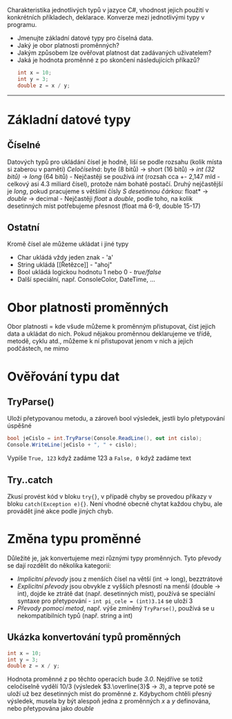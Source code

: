 Charakteristika jednotlivých typů v jazyce C#, vhodnost jejich použití v konkrétních příkladech, deklarace. Konverze mezi jednotlivými typy v programu.

- Jmenujte základní datové typy pro číselná data.
- Jaký je obor platnosti proměnných?
- Jakým způsobem lze ověřovat platnost dat zadávaných uživatelem?
- Jaká je hodnota proměnné z po skončení následujících příkazů?  
	```cs
	int x = 10;  
	int y = 3;  
	double z = x / y;
	```
---
# Základní datové typy
## Číselné
Datových typů pro ukládání čísel je hodně, liší se podle rozsahu (kolik místa si zaberou v paměti)
*Celočíselná*: byte (8 bitů) -> short (16 bitů) -> *int (32 bitů)* -> *long* (64 bitů)
	- Nejčastěji se používá *int* (rozsah cca +- 2,147 mld - celkový asi 4.3 miliard čísel), protože nám bohatě postačí. Druhý nejčastější je *long*, pokud pracujeme s většími čísly
*S desetinnou čárkou:* float* -> *double* -> decimal
	- Nejčastěji *float* a *double*, podle toho, na kolik desetinných míst potřebujeme přesnost (float má 6-9, double 15-17)
## Ostatní
Kromě čísel ale můžeme ukládat i jiné typy
- Char ukládá vždy jeden znak - 'a'
- String ukládá [[Řetězce]] - "ahoj"
- Bool ukládá logickou hodnotu 1 nebo 0 - *true/false* 
- Další speciální, např. ConsoleColor, DateTime, ...
# Obor platnosti proměnných
Obor platnosti = kde všude můžeme k proměnným přistupovat, číst jejich data a ukládat do nich. Pokud nějakou proměnnou deklarujeme ve třídě, metodě, cyklu atd., můžeme k ní přistupovat jenom v nich a jejich podčástech, ne mimo
# Ověřování typu dat
## TryParse()
Uloží přetypovanou metodu, a zároveň bool výsledek, jestli bylo přetypování úspěšné
```cs
bool jeCislo = int.TryParse(Console.ReadLine(), out int cislo);
Console.WriteLine(jeCislo + ", " + cislo);
```
Vypíše `True, 123` když zadáme 123 a `False, 0` když zadáme text
## Try..catch
Zkusí provést kód v bloku `try{}`, v případě chyby se provedou příkazy v bloku `catch(Exception e){}`. Není vhodné obecně chytat každou chybu, ale provádět jiné akce podle jiných chyb. 
# Změna typu proměnné
Důležité je, jak konvertujeme mezi různými typy proměnných. Tyto převody se dají rozdělit do několika kategorií:
- *Implicitní převody* jsou z menších čísel na větší (int -> long), bezztrátové
- *Explicitní převody* jsou obvykle z vyšších přesností na menší (double -> int), dojde ke ztrátě dat (např. desetinných míst), používá se speciální syntaxe pro přetypování - `int pi_cele = (int)3.14` se uloží 3
- *Převody pomocí metod*, např. výše zmíněný `TryParse()`, používá se u nekompatibilních typů (např. string a int)
## Ukázka konvertování typů proměnných
```cs
int x = 10;  
int y = 3;  
double z = x / y;
```
Hodnota proměnné *z* po těchto operacích bude *3.0*. Nejdříve se totiž celočíselně vydělí 10/3 (výsledek $3.\overline{3}$ -> *3*), a teprve poté se uloží už bez desetinných míst do proměnné z. Kdybychom chtěli přesný výsledek, musela by být alespoň jedna z proměnných *x* a *y* definována, nebo přetypována jako *double*